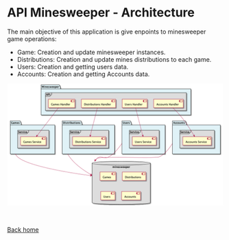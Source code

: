 # API Minesweeper - Architecture
The main objective of this application is give enpoints to minesweeper game operations:

- Game: Creation and update minesweeper instances.
- Distributions: Creation and update mines distributions to each game.
- Users: Creation and getting users data.
- Accounts: Creation and getting Accounts data.

![Architecture](../img/Arquitecture.png)

<br>

[Back home](/README.md)
